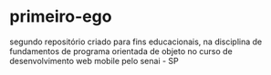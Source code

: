 # primeiro-ego
segundo repositório criado para fins educacionais, na disciplina de fundamentos de programa orientada de objeto no curso de desenvolvimento web mobile pelo senai - SP
